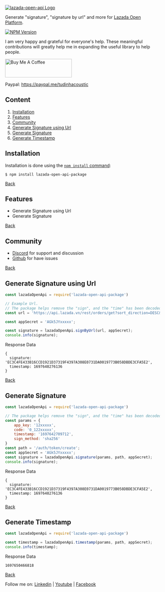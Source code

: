 [![lazada-open-api Logo](https://blogger.googleusercontent.com/img/b/R29vZ2xl/AVvXsEho8z27L7eJEv3eLp4-jmFav2ajMUi6ybqhNaNYL7Q6PIOy8uuMs4gpxTLMDYieyKZ40O6SpyjdmMaBj1cIzrVUNRko_2QpwX2HBJDqrHTUmTvTw16fPdeOLLUn-OjXeEy5Yl0ZfOukpekXN51IweLyTL1yiBvw9QqHRrnb1KqreNLriOgNUJSA-7BFifOR/s1600/Untitled-1.png)](https://github.com/tudinhacoustic/lazada-open-api)

  Generate "signature", "signature by url" and more for [Lazada Open Platform](https://open.lazada.com/apps/doc/api).

  [![NPM Version][npm-version-image]][npm-url]
  
  I am very happy and grateful for everyone's help. These meaningful contributions will greatly help me in expanding the useful library to help people.

  <a href="https://www.buymeacoffee.com/tudinhacoustic" target="_blank"><img src="https://cdn.buymeacoffee.com/buttons/v2/default-yellow.png" alt="Buy Me A Coffee" style="height: 60px !important;width: 217px !important;" ></a>

  Paypal: https://paypal.me/tudinhacoustic

## Content
1. [Installation](#installation)
2. [Features](#features)
3. [Community](#community)
4. [Generate Signature using Url](#generate-signature-using-url)
5. [Generate Signature](#generate-signature)
6. [Generate Timestamp](#generate-timestamp)

## Installation

Installation is done using the
[`npm install` command](https://docs.npmjs.com/getting-started/installing-npm-packages-locally):

```console
$ npm install lazada-open-api-package
```
[Back](#content)

## Features

  * Generate Signature using Url
  * Generate Signature

[Back](#content)

## Community

  * [Discord](https://discord.com/channels/1164249669090693270/1164249669090693273) for support and discussion
  * [Github](https://github.com/tudinhacoustic/lazada-open-api/issues) for have issues

[Back](#content)

## Generate Signature using Url
```js
const lazadaOpenApi = require('lazada-open-api-package')

// Example Url.
// The package helps remove the "sign", and the "time" has been decoded.
const url = 'https://api.lazada.vn/rest/orders/get?sort_direction=DESC&offset=0&created_before=2023-10-18T23%3A59%3A59%2B07%3A00&created_after=2023-10-18T00%3A00%3A01%2B07%3A00&limit=10&sort_by=created_at&app_key=12xxxx&sign_method=sha256&access_token=50000200c10tlrxxx&timestamp=1697648276136';

const appSecret = 'AGk5JYxxxxx';

const signature = lazadaOpenApi.signByUrl(url, appSecret);
console.info(signature);
```
Response Data
```console
{
  signature: 'EC3C4FE433B16CCD1921D37319F4397A308E0731DA0019773B058DBDE3CFA5E2',
  timestamp: 1697648276136
}
```
[Back](#content)
## Generate Signature
```js
const lazadaOpenApi = require('lazada-open-api-package')

// The package helps remove the "sign", and the "time" has been decoded.
const params = {
    app_key: '12xxxxx',
    code: '0_122xxxxx',
    timestamp: '1697642709712',
    sign_method: 'sha256'
}
const path = '/auth/token/create';
const appSecret = 'AGk5JYxxxxx';
const signature = lazadaOpenApi.signature(params, path, appSecret);
console.info(signature);
```
Response Data
```console
{
  signature: 'EC3C4FE433B16CCD1921D37319F4397A308E0731DA0019773B058DBDE3CFA5E2',
  timestamp: 1697648276136
}
```
[Back](#content)

## Generate Timestamp
```js
const lazadaOpenApi = require('lazada-open-api-package')

const timestamp = lazadaOpenApi.timestamp(params, path, appSecret);
console.info(timestamp);
```
Response Data
```console
1697650466818
```
[Back](#content)

[npm-url]: https://npmjs.org/package/lazada-open-api
[npm-version-image]: https://badgen.net/npm/v/lazada-open-api

Follow me on: 
[Linkedin](https://www.linkedin.com/in/tudinhacoustic) |
[Youtube](https://www.youtube.com/c/TuDinh) |
[Facebook](https://www.facebook.com/TuThichLapTrinh)

  